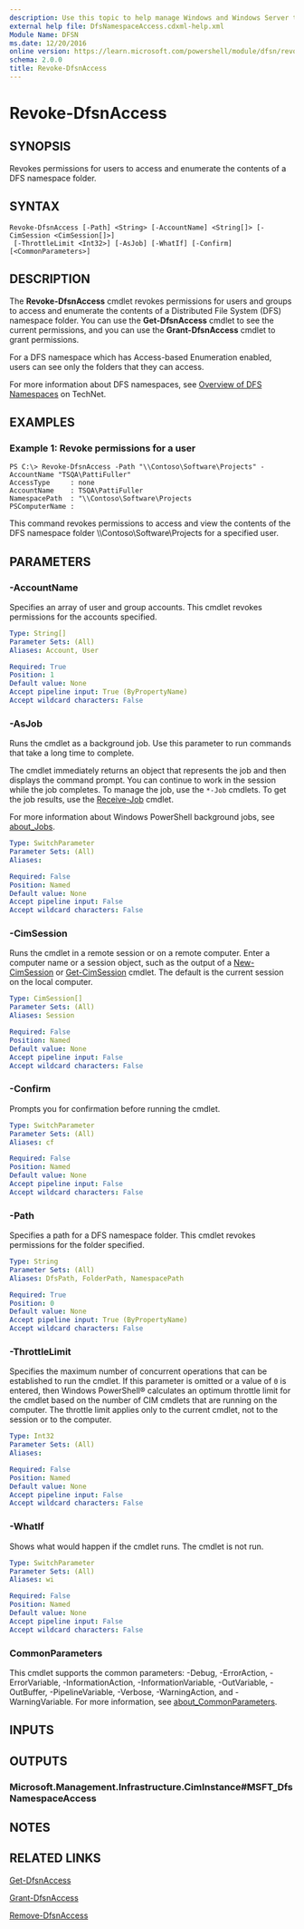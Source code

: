 ```yaml
---
description: Use this topic to help manage Windows and Windows Server technologies with Windows PowerShell.
external help file: DfsNamespaceAccess.cdxml-help.xml
Module Name: DFSN
ms.date: 12/20/2016
online version: https://learn.microsoft.com/powershell/module/dfsn/revoke-dfsnaccess?view=windowsserver2019-ps&wt.mc_id=ps-gethelp
schema: 2.0.0
title: Revoke-DfsnAccess
---
```


# Revoke-DfsnAccess

## SYNOPSIS
Revokes permissions for users to access and enumerate the contents of a DFS namespace folder.

## SYNTAX

```
Revoke-DfsnAccess [-Path] <String> [-AccountName] <String[]> [-CimSession <CimSession[]>]
 [-ThrottleLimit <Int32>] [-AsJob] [-WhatIf] [-Confirm] [<CommonParameters>]
```

## DESCRIPTION
The **Revoke-DfsnAccess** cmdlet revokes permissions for users and groups to access and enumerate the contents of a Distributed File System (DFS) namespace folder.
You can use the **Get-DfsnAccess** cmdlet to see the current permissions, and you can use the **Grant-DfsnAccess** cmdlet to grant permissions.

For a DFS namespace which has Access-based Enumeration enabled, users can see only the folders that they can access.

For more information about DFS namespaces, see [Overview of DFS Namespaces](https://technet.microsoft.com/library/cc730736) on TechNet.

## EXAMPLES

### Example 1: Revoke permissions for a user
```
PS C:\> Revoke-DfsnAccess -Path "\\Contoso\Software\Projects" -AccountName "TSQA\PattiFuller" 
AccessType     : none
AccountName    : TSQA\PattiFuller
NamespacePath  : "\\Contoso\Software\Projects
PSComputerName :
```

This command revokes permissions to access and view the contents of the DFS namespace folder \\\\Contoso\Software\Projects for a specified user.

## PARAMETERS

### -AccountName
Specifies an array of user and group accounts.
This cmdlet revokes permissions for the accounts specified.

```yaml
Type: String[]
Parameter Sets: (All)
Aliases: Account, User

Required: True
Position: 1
Default value: None
Accept pipeline input: True (ByPropertyName)
Accept wildcard characters: False
```

### -AsJob
Runs the cmdlet as a background job. Use this parameter to run commands that take a long time to complete. 

The cmdlet immediately returns an object that represents the job and then displays the command prompt. 
You can continue to work in the session while the job completes. 
To manage the job, use the `*-Job` cmdlets. 
To get the job results, use the [Receive-Job](https://go.microsoft.com/fwlink/?LinkID=113372) cmdlet. 

For more information about Windows PowerShell background jobs, see [about_Jobs](https://go.microsoft.com/fwlink/?LinkID=113251).

```yaml
Type: SwitchParameter
Parameter Sets: (All)
Aliases: 

Required: False
Position: Named
Default value: None
Accept pipeline input: False
Accept wildcard characters: False
```

### -CimSession
Runs the cmdlet in a remote session or on a remote computer.
Enter a computer name or a session object, such as the output of a [New-CimSession](https://go.microsoft.com/fwlink/p/?LinkId=227967) or [Get-CimSession](https://go.microsoft.com/fwlink/p/?LinkId=227966) cmdlet.
The default is the current session on the local computer.

```yaml
Type: CimSession[]
Parameter Sets: (All)
Aliases: Session

Required: False
Position: Named
Default value: None
Accept pipeline input: False
Accept wildcard characters: False
```

### -Confirm
Prompts you for confirmation before running the cmdlet.

```yaml
Type: SwitchParameter
Parameter Sets: (All)
Aliases: cf

Required: False
Position: Named
Default value: None
Accept pipeline input: False
Accept wildcard characters: False
```

### -Path
Specifies a path for a DFS namespace folder.
This cmdlet revokes permissions for the folder specified.

```yaml
Type: String
Parameter Sets: (All)
Aliases: DfsPath, FolderPath, NamespacePath

Required: True
Position: 0
Default value: None
Accept pipeline input: True (ByPropertyName)
Accept wildcard characters: False
```

### -ThrottleLimit
Specifies the maximum number of concurrent operations that can be established to run the cmdlet.
If this parameter is omitted or a value of `0` is entered, then Windows PowerShell® calculates an optimum throttle limit for the cmdlet based on the number of CIM cmdlets that are running on the computer.
The throttle limit applies only to the current cmdlet, not to the session or to the computer.

```yaml
Type: Int32
Parameter Sets: (All)
Aliases: 

Required: False
Position: Named
Default value: None
Accept pipeline input: False
Accept wildcard characters: False
```

### -WhatIf
Shows what would happen if the cmdlet runs. The cmdlet is not run.

```yaml
Type: SwitchParameter
Parameter Sets: (All)
Aliases: wi

Required: False
Position: Named
Default value: None
Accept pipeline input: False
Accept wildcard characters: False
```

### CommonParameters
This cmdlet supports the common parameters: -Debug, -ErrorAction, -ErrorVariable, -InformationAction, -InformationVariable, -OutVariable, -OutBuffer, -PipelineVariable, -Verbose, -WarningAction, and -WarningVariable. For more information, see [about_CommonParameters](https://go.microsoft.com/fwlink/?LinkID=113216).

## INPUTS

## OUTPUTS

### Microsoft.Management.Infrastructure.CimInstance#MSFT_DfsNamespaceAccess

## NOTES

## RELATED LINKS

[Get-DfsnAccess](./Get-DfsnAccess.md)

[Grant-DfsnAccess](./Grant-DfsnAccess.md)

[Remove-DfsnAccess](./Remove-DfsnAccess.md)

